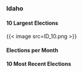 ### Idaho

#### 10 Largest Elections
{{< image src=ID_10.png >}}

#### Elections per Month

#### 10 Most Recent Elections

